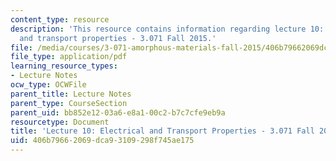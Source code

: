 ```yaml
---
content_type: resource
description: 'This resource contains information regarding lecture 10: Electrical
  and transport properties - 3.071 Fall 2015.'
file: /media/courses/3-071-amorphous-materials-fall-2015/406b79662069dca93109298f745ae175_MIT3_071F15_Lecture10.pdf
file_type: application/pdf
learning_resource_types:
- Lecture Notes
ocw_type: OCWFile
parent_title: Lecture Notes
parent_type: CourseSection
parent_uid: bb852e12-03a6-e8a1-00c2-b7c7cfe9eb9a
resourcetype: Document
title: 'Lecture 10: Electrical and Transport Properties - 3.071 Fall 2015'
uid: 406b7966-2069-dca9-3109-298f745ae175
---
```

